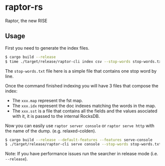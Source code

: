 # raptor-rs
Raptor, the new RISE

## Usage

First you need to generate the index files.

```bash
$ cargo build --release
$ time ./target/release/raptor-cli index csv --stop-words stop-words.txt the-csv-file.csv
```

The `stop-words.txt` file here is a simple file that contains one stop word by line.

Once the command finished indexing you will have 3 files that compose the index:
- The `xxx.map` represent the fst map.
- The `xxx.idx` represent the doc indexes matching the words in the map.
- The `xxx.sst` is a file that contains all the fields and the values asociated with it, it is passed to the internal RocksDB.

Now you can easily use `raptor server console` or `raptor serve http` with the name of the dump. (e.g. relaxed-colden).

```bash
$ cargo build --release --default-features --features serve-console
$ ./target/release/raptor-cli serve console --stop-words stop-words.txt relaxed-colden
```

Note: If you have performance issues run the searcher in release mode (i.e. `--release`).
